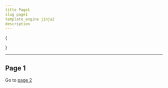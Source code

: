 ```yaml
---
title Page1
slug page1
template_engine jinja2
description 
---
```

{

}

---

<h2>Page 1</h2>

<p>Go to <a href="{{ url_for_slug('page2') }}">page 2</a> </p>